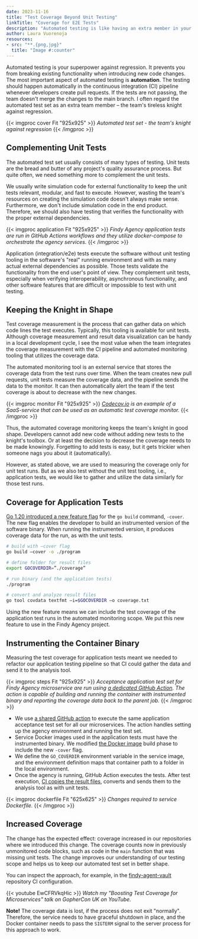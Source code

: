 ```yaml
---
date: 2023-11-16
title: "Test Coverage Beyond Unit Testing"
linkTitle: "Coverage for E2E Tests"
description: "Automated testing is like having an extra member in your team, a knight against regression. Test coverage measurements and automatic test coverage monitoring help the team keep the knight shiny, i.e., automated test sets in good shape. Traditionally, we have measured the coverage for unit tests, but thorough CI pipelines also include other types of testing. Go has recently introduced new tooling that allows us to measure the test coverage for application tests and thus improve our capabilities for keeping our automated tests in shape automatically."
author: Laura Vuorenoja
resources:
- src: "**.{png,jpg}"
  title: "Image #:counter"
---
```



Automated testing is your superpower against regression. It prevents you from breaking existing
functionality when introducing new code changes. The most important aspect of automated testing
is **automation**. The testing should happen automatically in the continuous integration (CI) pipeline
whenever developers create pull requests. If the tests are not passing, the team doesn't merge
the changes to the main branch. I often regard the automated test set as
an extra team member – the team's tireless knight against regression.

{{< imgproc cover Fit "925x925" >}}
<em>Automated test set - the team's knight against regression</em>
{{< /imgproc >}}

## Complementing Unit Tests

The automated test set usually consists of many types of testing. Unit tests are
the bread and butter of any project's quality assurance process. But quite often,
we need something more to complement the unit tests.

We usually write simulation code for external functionality to keep the unit tests relevant,
modular, and fast to execute. However, wasting the team's resources on creating
the simulation code doesn't always make sense. Furthermore, we don't include simulation code
in the end product. Therefore, we should also have testing that verifies the functionality
with the proper external dependencies.

{{< imgproc application Fit "925x925" >}}
<em>Findy Agency application tests are run in GitHub Actions workflows and they utilize
docker-compose to orchestrate the agency services.</em>
{{< /imgproc >}}

Application (integration/e2e) tests execute the software without unit testing tooling
in the software's "real" running environment and with as many actual external dependencies
as possible. Those tests validate the functionality from the end user's point of view.
They complement unit tests, especially when verifying interoperability, asynchronous
functionality, and other software features that are difficult or impossible to test with unit testing.

## Keeping the Knight in Shape

Test coverage measurement is the process that can gather data on which code lines the test executes.
Typically, this tooling is available for unit tests. Although coverage measurement and
result data visualization can be handy in a local development cycle, I see the most value
when the team integrates the coverage measurement with the CI pipeline and automated monitoring
tooling that utilizes the coverage data.

The automated monitoring tool is an external service that stores the coverage data from
the test runs over time. When the team creates new pull requests, unit tests measure
the coverage data, and the pipeline sends the data to the monitor. It can then automatically
alert the team if the test coverage is about to decrease with the new changes.

{{< imgproc monitor Fit "925x925" >}}
<em><a href="https://about.codecov.io/" target="_blank">Codecov.io</a> is an example of
a SaaS-service that can be used as an automatic test coverage monitor.</em>
{{< /imgproc >}}

Thus, the automated coverage monitoring keeps the team's knight in good shape. Developers
cannot add new code without adding new tests to the knight's toolbox. Or at least
the decision to decrease the coverage needs to be made knowingly. Forgetting to add
tests is easy, but it gets trickier when someone nags you about it (automatically).

However, as stated above, we are used to measuring the coverage only for unit test runs.
But as we also test without the unit test tooling, i.e., application tests, we would like
to gather and utilize the data similarly for those test runs.

## Coverage for Application Tests

[Go 1.20 introduced a new feature flag](https://go.dev/blog/integration-test-coverage)
for the `go build` command, `-cover`.
The new flag enables the developer to build an instrumented version of the software binary.
When running the instrumented version, it produces coverage data for the run,
as with the unit tests.

```bash
# build with –cover flag
go build –cover -o ./program

# define folder for result files
export GOCOVERDIR=”./coverage”

# run binary (and the application tests)
./program

# convert and analyze result files
go tool covdata textfmt –i=$GOCOVERDIR –o coverage.txt
```

Using the new feature means we can include the test coverage of the application test runs in the automated monitoring scope. We put this new feature to use in the Findy Agency project.

## Instrumenting the Container Binary

Measuring the test coverage for application tests meant we needed to refactor our application testing
pipeline so that CI could gather the data and send it to the analysis tool.

{{< imgproc steps Fit "925x925" >}}
<em>Acceptance application test set for Findy Agency microservice are run using
<a href="https://github.com/findy-network/e2e-test-action" target="_blank">a dedicated GitHub Action</a>.
The action is capable of building and running the container with instrumented binary and reporting the
coverage data back to the parent job.</em>
{{< /imgproc >}}

* We use [a shared GitHub action](https://github.com/findy-network/e2e-test-action) to execute
the same application acceptance test set for all
our microservices. The action handles setting up the agency environment and running the test set.
* Service Docker images used in the application tests must have the instrumented binary.
We modified [the Docker image](https://github.com/findy-network/findy-agent-vault/blob/master/Dockerfile)
build phase to include the new `-cover` flag.
* We define the `GO_COVERDIR` environment variable in the service image,
and the environment definition maps that container path to a folder in the local environment.
* Once the agency is running, GitHub Action executes the tests. After test execution,
[CI copies the result files](https://github.com/findy-network/findy-agent-vault/blob/cda27be1aaacdf1e73f8c879408134ce1f2fa076/.github/workflows/test.yml#L30),
converts and sends them to the analysis tool as with unit tests.

{{< imgproc dockerfile Fit "625x625" >}}
<em>Changes required to service Dockerfile.</em>
{{< /imgproc >}}

## Increased Coverage

The change has the expected effect: coverage increased in our repositories where we introduced
this change. The coverage counts now in previously unmonitored code blocks, such as code in the `main`
function that was missing unit tests. The change improves our understanding of our testing scope and
helps us to keep our automated test set in better shape.

You can inspect the approach, for example, in the [findy-agent-vault](https://github.com/findy-network/findy-agent-vault/tree/master#findy-agent-vault)
repository CI configuration.

{{< youtube EwCFRVkqHic >}}
*Watch my "Boosting Test Coverage for Microservices" talk on GopherCon UK on YouTube.*

**Note!** The coverage data is lost, if the process does not exit "normally". Therefore, the service needs to
have graceful shutdown in place, and the Docker container needs to pass the `SIGTERM` signal to
the server process for this approach to work.
